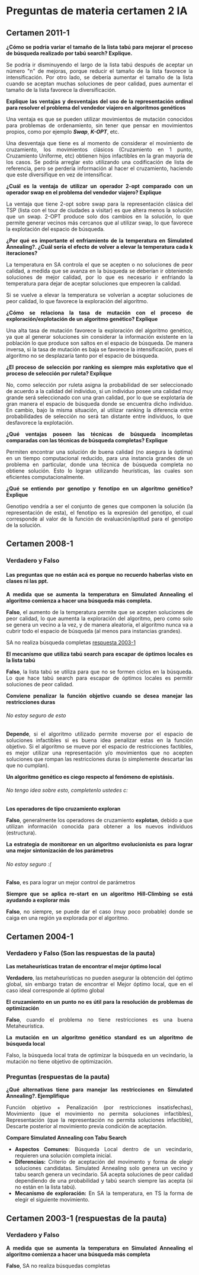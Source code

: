 <style>
* {text-align: justify!important;}
</style>
# Preguntas de materia certamen 2 IA

## Certamen 2011-1

**¿Cómo se podría variar el tamaño de la lista tabú para mejorar el proceso de búsqueda realizado por tabú search? Explique.**

Se podría ir disminuyendo el largo de la lista tabú después de aceptar un número "n" de mejoras, porque reducir el tamaño de la lista favorece la intensificación. Por otro lado, se debería aumentar el tamaño de la lista cuando se aceptan muchas soluciones de peor calidad, pues aumentar el tamaño de la lista favorece la diversificación.

**Explique las ventajas y desventajas del uso de la representación ordinal para resolver el problema del vendedor viajero en algoritmos genéticos**

Una ventaja es que se pueden utilizar movimientos de mutación conocidos para problemas de ordenamiento, sin tener que pensar en movimientos propios, como por ejemplo _**Swap**_, _**K-OPT**_, etc.

Una desventaja que tiene es al momento de considerar el movimiento de cruzamiento, los movimientos clásicos (Cruzamiento en 1 punto, Cruzamiento Uniforme, etc) obtienen hijos infactibles en la gran mayoría de los casos. Se podría arreglar esto utilizando una codificación de lista de referencia, pero se perdería información al hacer el cruzamiento, haciendo que este diversifique en vez de intensificar.

**¿Cuál es la ventaja de utilizar un operador 2-opt comparado con un operador swap en el problema del vendedor viajero? Explique**

La ventaja que tiene 2-opt sobre swap para la representación clásica del TSP (lista con el tour de ciudades a visitar) es que altera menos la solución que un swap. 2-OPT produce solo dos cambios en la solución, lo que permite generar vecinos más cercanos que al utilizar swap, lo que favorece la explotación del espacio de búsqueda.

**¿Por qué es importante el enfriamiento de la temperatura en Simulated Annealing?. ¿Cuál sería el efecto de volver a elevar la temperatura cada k iteraciones?**

La temperatura en SA controla el que se acepten o no soluciones de peor calidad, a medida que se avanza en la búsqueda se deberían ir obteniendo soluciones de mejor calidad, por lo que es necesario ir enfriando la temperatura para dejar de aceptar soluciones que empeoren la calidad.

Si se vuelve a elevar la temperatura se volverían a aceptar soluciones de peor calidad, lo que favorece la exploración del algoritmo.

**¿Cómo se relaciona la tasa de mutación con el proceso de exploración/explotación de un algoritmo genético? Explique**

Una alta tasa de mutación favorece la exploración del algoritmo genético, ya que al generar soluciones sin considerar la información existente en la población lo que produce son saltos en el espacio de búsqueda. De manera inversa, si la tasa de mutación es baja se favorece la intensificación, pues el algoritmo no se desplazaría tanto por el espacio de búsqueda.

**¿El proceso de selección por ranking es siempre más explotativo que el proceso de selección por ruleta? Explique**

No, como selección por ruleta asigna la probabilidad de ser seleccionado de acuerdo a la calidad del individuo, si un individuo posee una calidad muy grande será seleccionado con una gran calidad, por lo que se explotaría de gran manera el espacio de búsqueda donde se encuentra dicho individuo. En cambio, bajo la misma situación, al utilizar ranking la diferencia entre probabilidades de selección no será tan distante entre individuos, lo que desfavorece la explotación.

**¿Qué ventajas poseen las técnicas de búsqueda incompletas comparadas con las técnicas de búsqueda completas? Explique**

Permiten encontrar una solución de buena calidad (no asegura la óptima) en un tiempo computacional reducido, para una instancia grandes de un problema en particular, donde una técnica de búsqueda completa no obtiene solución. Esto lo logran utilizando heurísticas, las cuales son eficientes computacionalmente.

**¿Qué se entiendo por genotipo y fenotipo en un algoritmo genético? Explique**

Genotipo vendría a ser el conjunto de genes que componen la solución (la representación de esta), el fenotipo es la expresión del genotipo, el cual corresponde al valor de la función de evaluación/aptitud para el genotipo de la solución.

## Certamen 2008-1

### Verdadero y Falso
#### Las preguntas que no están acá es porque no recuerdo haberlas visto en clases ni las ppt.

**A medida que se aumenta la temperatura en Simulated Annealing el algoritmo comienza a hacer una búsqueda más completa.**


**Falso**, el aumento de la temperatura permite que se acepten soluciones de peor calidad, lo que aumenta la exploración del algoritmo, pero como solo se genera un vecino a la vez, y de manera aleatoria, el algoritmo nunca va a cubrir todo el espacio de búsqueda (al menos para instancias grandes).

SA no realiza búsqueda completas [respuesta 2003-1](#certamen-2003-1-respuestas-de-la-pauta)

**El mecanismo que utiliza tabú search para escapar de óptimos locales es la lista tabú**

**Falso**, la lista tabú se utiliza para que no se formen ciclos en la búsqueda. Lo que hace tabú search para escapar de óptimos locales es permitir soluciones de peor calidad.

**Conviene penalizar la función objetivo cuando se desea manejar las restricciones duras**

###### No estoy seguro de esto
**Depende**, si el algoritmo utilizado permite moverse por el espacio de soluciones infactibles si es buena idea penalizar estas en la función objetivo. Si el algoritmo se mueve por el espacio de restricciones factibles, es mejor utilizar una representación y/o movimientos que no acepten soluciones que rompan las restricciones duras (o simplemente descartar las que no cumplan).

**Un algoritmo genético es ciego respecto al fenómeno de epistásis.**

###### No tengo idea sobre esto, completenlo ustedes c:

**Los operadores de tipo cruzamiento exploran**

**Falso**, generalmente los operadores de cruzamiento **explotan**, debido a que utilizan información conocida para obtener a los nuevos individuos (estructura).

**La estrategia de monitorear en un algoritmo evolucionista es para lograr una mejor sintonización de los parámetros**

###### No estoy seguro :(
**Falso**, es para lograr un mejor control de parámetros

**Siempre que se aplica re-start en un algoritmo Hill-Climbing se está ayudando a explorar más**

**Falso**, no siempre, se puede dar el caso (muy poco probable) donde se caiga en una región ya explorada por el algoritmo.

## Certamen 2004-1

### Verdadero y Falso (Son las respuestas de la pauta)

**Las metaheurísticas  tratan de encontrar el mejor óptimo local**

**Verdadero**, las metaheurísticas no pueden asegurar la obtención del óptimo global, sin embargo tratan de encontrar el Mejor óptimo local, que en el caso ideal corresponde al óptimo global

**El cruzamiento en un punto no es útil para la resolución de problemas de optimización**

**Falso**, cuando el problema no tiene restricciones es una buena Metaheurística.

**La mutación en un algoritmo genético standard es un algoritmo de búsqueda local**

Falso, la búsqueda local trata de optimizar la búsqueda en un vecindario, la mutación no tiene objetivo de optimización.

### Preguntas (respuestas de la pauta)

**¿Qué alternativas tiene para manejar las restricciones en Simulated Annealing?. Ejemplifique**

Función objetivo + Penalización (por restricciones insatisfechas), Movimiento (que el movimiento no permita soluciones infactibles), Representación (que la representación no permita soluciones infactible), Descarte posterior al movimiento previa condición de aceptación.

**Compare Simulated Annealing con Tabu Search**

* **Aspectos Comunes:** Búsqueda Local dentro de un vecindario, requieren una solución completa inicial.
* **Diferencias:** Criterio de aceptación del movimento y forma de elegir soluciones candidatas. Simulated Annealing solo genera un vecino y tabu search genera un vecindario. SA acepta soluciones de peor calidad dependiendo de una probabilidad y tabú search siempre las acepta (si no están en la lista tabú).
* **Mecanismo de exploración:** En SA la temperatura, en TS la forma de elegir el siguiente movimiento.

## Certamen 2003-1 (respuestas de la pauta)

### Verdadero y Falso

**A medida que se aumenta la temperatura en Simulated Annealing el algoritmo comienza a hacer una búsqueda más completa**

**Falso**, SA no realiza búsquedas completas
